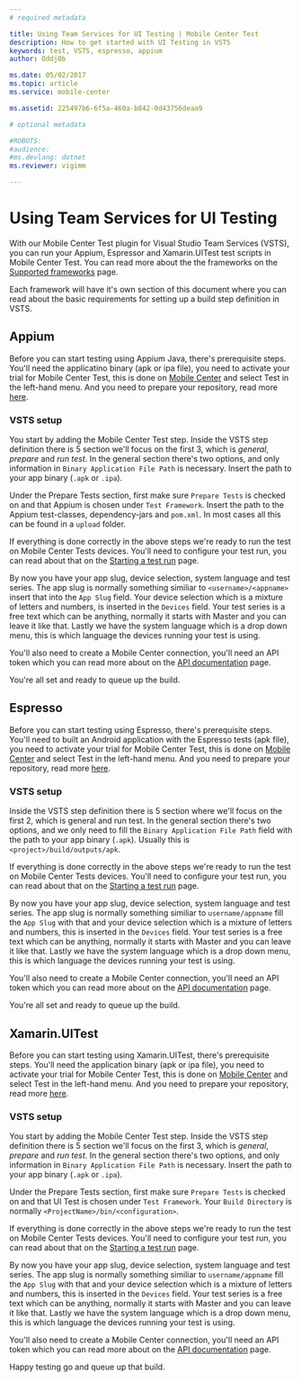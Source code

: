```yaml
---
# required metadata

title: Using Team Services for UI Testing | Mobile Center Test
description: How to get started with UI Testing in VSTS
keywords: test, VSTS, espresso, appium
author: Oddj0b

ms.date: 05/02/2017
ms.topic: article
ms.service: mobile-center

ms.assetid: 225497b6-6f5a-460a-b842-0d43756deaa9 

# optional metadata

#ROBOTS:
#audience:
#ms.devlang: dotnet
ms.reviewer: vigimm

---
```


# Using Team Services for UI Testing

With our Mobile Center Test plugin for Visual Studio Team Services (VSTS), you can run your Appium, Espressor and Xamarin.UITest test scripts in Mobile Center Test. You can read more about the the frameworks on the [Supported frameworks](supported-frameworks.md) page.

Each framework will have it's own section of this document where you can read about the basic requirements for setting up a build step definition in VSTS.

## Appium
Before you can start testing using Appium Java, there's prerequisite steps. You'll need the applicatino binary (apk or ipa file), you need to activate your trial for Mobile Center Test, this is done on [Mobile Center](https://mobile.azure.com/) and select Test in the left-hand menu. And you need to prepare your repository, read more [here](preparing-for-upload/appium.md).

### VSTS setup
You start by adding the Mobile Center Test step. Inside the VSTS step definition there is 5 section we'll focus on the first 3, which is _general_, _prepare_ and _run test_. In the general section there's two options, and only information in `Binary Application File Path` is necessary. Insert the path to your app binary (`.apk` or `.ipa`).

Under the Prepare Tests section, first make sure `Prepare Tests` is checked on and that Appium is chosen under `Test Framework`. Insert the path to the Appium test-classes, dependency-jars and `pom.xml`. In most cases all this can be found in a `upload` folder.

If everything is done correctly in the above steps we're ready to run the test on Mobile Center Tests devices. You'll need to configure your test run, you can read about that on the [Starting a test run](starting-a-test-run.md) page.

By now you have your app slug, device selection, system language and test series. The app slug is normally something similiar to `<username>/<appname>` insert that into the `App Slug` field. Your device selection which is a mixture of letters and numbers, is inserted in the `Devices` field. Your test series is a free text which can be anything, normally it starts with Master and you can leave it like that. Lastly we have the system language which is a drop down menu, this is which language the devices running your test is using.

You'll also need to create a Mobile Center connection, you'll need an API token which you can read more about on the [API documentation](../api-docs/index.mdv) page.
 
You're all set and ready to queue up the build.

## Espresso
Before you can start testing using Espresso, there's prerequisite steps. You'll need to built an Android application with the Espresso tests (apk file), you need to activate your trial for Mobile Center Test, this is done on [Mobile Center](https://mobile.azure.com/) and select Test in the left-hand menu. And you need to prepare your repository, read more [here](preparing-for-upload/espresso.md).

### VSTS setup
Inside the VSTS step definition there is 5 section where we'll focus on the first 2, which is general and run test. In the general section there's two options, and we only need to fill the `Binary Application File Path` field with the path to your app binary (`.apk`). Usually this is `<project>/build/outputs/apk`.

If everything is done correctly in the above steps we're ready to run the test on Mobile Center Tests devices. You'll need to configure your test run, you can read about that on the [Starting a test run](starting-a-test-run.md) page.

By now you have your app slug, device selection, system language and test series. The app slug is normally something similiar to `username/appname` fill the `App Slug` with that and your device selection which is a mixture of letters and numbers, this is inserted in the `Devices` field. Your test series is a free text which can be anything, normally it starts with Master and you can leave it like that. Lastly we have the system language which is a drop down menu, this is which language the devices running your test is using.

You'll also need to create a Mobile Center connection, you'll need an API token which you can read more about on the [API documentation](../api-docs/index.mdv) page.
 
You're all set and ready to queue up the build.

## Xamarin.UITest
Before you can start testing using Xamarin.UITest, there's prerequisite steps. You'll need the application binary (apk or ipa file), you need to activate your trial for Mobile Center Test, this is done on [Mobile Center](https://mobile.azure.com/) and select Test in the left-hand menu. And you need to prepare your repository, read more [here](preparing-for-upload/uitest.md).

### VSTS setup
You start by adding the Mobile Center Test step. Inside the VSTS step definition there is 5 section we'll focus on the first 3, which is _general_, _prepare_ and _run test_. In the general section there's two options, and only information in `Binary Application File Path` is necessary. Insert the path to your app binary (`.apk` or `.ipa`).

Under the Prepare Tests section, first make sure `Prepare Tests` is checked on and that UI Test is chosen under `Test Framework`. Your `Build Directory` is normally `<ProjectName>/bin/<configuration>`.

If everything is done correctly in the above steps we're ready to run the test on Mobile Center Tests devices. You'll need to configure your test run, you can read about that on the [Starting a test run](starting-a-test-run.md) page.

By now you have your app slug, device selection, system language and test series. The app slug is normally something similiar to `username/appname` fill the `App Slug` with that and your device selection which is a mixture of letters and numbers, this is inserted in the `Devices` field. Your test series is a free text which can be anything, normally it starts with Master and you can leave it like that. Lastly we have the system language which is a drop down menu, this is which language the devices running your test is using.

You'll also need to create a Mobile Center connection, you'll need an API token which you can read more about on the [API documentation](../api-docs/index.mdv) page.

Happy testing go and queue up that build.

